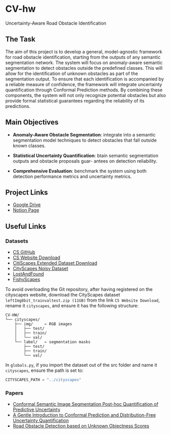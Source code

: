 # CV-hw
Uncertainty-Aware Road Obstacle Identification


## The Task

The aim of this project is to develop a general, model-agnostic framework for road obstacle identification, starting from the outputs of any semantic segmentation network. The system will focus on anomaly-aware semantic segmentation to detect obstacles outside the predefined classes. This will allow for the identification of unknown obstacles as part of the segmentation output. To ensure that each identification is accompanied by a reliable measure of confidence, the framework will integrate uncertainty quantification through Conformal Prediction methods. By combining these components, the system will not only recognize potential obstacles but also provide formal statistical guarantees regarding the reliability of its predictions.

## Main Objectives

- **Anomaly-Aware Obstacle Segmentation**: integrate into a semantic segmentation model techniques to detect
obstacles that fall outside known classes.

- **Statistical Uncertainty Quantification**: btain semantic segmentation outputs and obstacle proposals guar-
antees on detection reliability.

- **Comprehensive Evaluation**: benchmark the system using both detection performance metrics and uncertainty
metrics.


## Project Links

- [Google Drive](https://drive.google.com/drive/folders/1wAAcfMKKd2QQCEiel5mYU2wyu8uhUWSR?usp=share_link)
- [Notion Page](https://www.notion.so/Presentation-1eea146c941d8017b40ec1013bf70646?pvs=4)


## Useful Links

### Datasets

- [CS GitHub](https://github.com/mcordts/cityscapesScripts/tree/master)
- [CS Website Download](https://www.cityscapes-dataset.com/downloads/)
- [CitiScapes Extended Dataset Download](https://www.cityscapes-dataset.com/file-handling/?packageID=3)
- [CityScapes Noisy Dataset](https://www.kaggle.com/datasets/shuvoalok/cityscapes/data)
- [LostAndFound](https://wwwlehre.dhbw-stuttgart.de/~sgehrig/lostAndFoundDataset/index.html)
- [FishyScapes](https://fishyscapes.com)

To avoid overloading the Git repository, after having registered on the cityscapes website, download the CityScapes dataset `leftImg8bit_trainvaltest.zip (11GB)` from the link `CS Website Download`, rename it `cityscapes`, and ensure it has the following structure:

```
CV-HW/
└── cityscapes/
    ├── img/     ← RGB images
    │   ├── test/     
    │   ├── train/   
    │   └── val/
    └── label/   ← segmentation masks
        ├── test/
        ├── train/
        └── val/
```

In `globals.py`, if you import the dataset out of the src folder and name it `cityscapes`, ensure the path is set to:
```python
CITYSCAPES_PATH = "../cityscapes"
```


### Papers

- [Conformal Semantic Image Segmentation Post-hoc Quantification of Predictive Uncertainty](https://arxiv.org/pdf/2405.05145)
- [A Gentle Introduction to Conformal Prediction and Distribution-Free Uncertainty Quantification](https://arxiv.org/pdf/2107.07511)
- [Road Obstacle Detection based on Unknown Objectness Scores](https://arxiv.org/pdf/2403.18207)